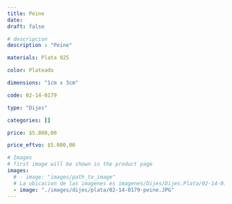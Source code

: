 ```yaml
---
title: Peine
date: 
draft: false

# descripcion
description : "Peine"

materials: Plata 925

color: Plateado

dimensions: "1cm x 3cm"

code: 02-14-0179

type: "Dijes"

categories: []

price: $5.880,00

price_eftvo: $5.000,00

# Images
# first image will be shown in the product page
images:
  # - image: "images/path_to_image"
  # La ubicacion de las imagenes es imagenes/Dijes/Dijes.Plata/02-14-0179-peine
  - image: "./images/dijes/plata/02-14-0179-peine.JPG"
---
```

